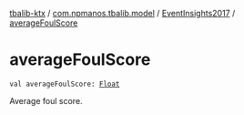 [tbalib-ktx](../../index.md) / [com.npmanos.tbalib.model](../index.md) / [EventInsights2017](index.md) / [averageFoulScore](./average-foul-score.md)

# averageFoulScore

`val averageFoulScore: `[`Float`](https://kotlinlang.org/api/latest/jvm/stdlib/kotlin/-float/index.html)

Average foul score.

